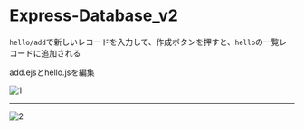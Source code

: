 # Express-Database_v2

`hello/add`で新しいレコードを入力して、作成ボタンを押すと、`hello`の一覧レコードに追加される

add.ejsとhello.jsを編集

![1](https://user-images.githubusercontent.com/28942665/34539549-3faccaf0-f114-11e7-85e5-1c5663730cf4.JPG)

***

![2](https://user-images.githubusercontent.com/28942665/34539574-58853620-f114-11e7-901e-ca5e23dc851b.JPG)


